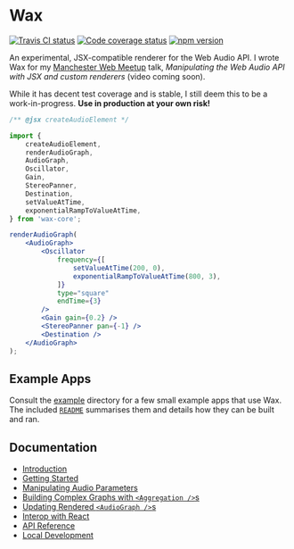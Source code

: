 # Wax

[![Travis CI status](https://api.travis-ci.org/jamesseanwright/wax.svg?branch=master)](https://travis-ci.org/jamesseanwright/wax) [![Code coverage status](https://coveralls.io/repos/github/jamesseanwright/wax/badge.svg?branch=master)](https://coveralls.io/github/jamesseanwright/wax?branch=master) [![npm version](https://badge.fury.io/js/wax-core.svg)](https://www.npmjs.com/package/wax-core)

An experimental, JSX-compatible renderer for the Web Audio API. I wrote Wax for my [Manchester Web Meetup](https://www.meetup.com/Manchester-Web-Meetup) talk, _Manipulating the Web Audio API with JSX and custom renderers_ (video coming soon).

While it has decent test coverage and is stable, I still deem this to be a work-in-progress. **Use in production at your own risk!**

```jsx
/** @jsx createAudioElement */

import {
    createAudioElement,
    renderAudioGraph,
    AudioGraph,
    Oscillator,
    Gain,
    StereoPanner,
    Destination,
    setValueAtTime,
    exponentialRampToValueAtTime,
} from 'wax-core';

renderAudioGraph(
    <AudioGraph>
        <Oscillator
            frequency={[
                setValueAtTime(200, 0),
                exponentialRampToValueAtTime(800, 3),
            ]}
            type="square"
            endTime={3}
        />
        <Gain gain={0.2} />
        <StereoPanner pan={-1} />
        <Destination />
    </AudioGraph>
);
```

## Example Apps

Consult the [example](https://github.com/jamesseanwright/wax/tree/master/example) directory for a few small example apps that use Wax. The included [`README`](https://github.com/jamesseanwright/wax/blob/master/example/README.md) summarises them and details how they can be built and ran.

## Documentation

* [Introduction](https://github.com/jamesseanwright/wax/blob/master/docs/000-introduction.md)
* [Getting Started](https://github.com/jamesseanwright/wax/blob/master/docs/001-getting-started.md)
* [Manipulating Audio Parameters](https://github.com/jamesseanwright/wax/blob/master/docs/002-audio-parameters.md)
* [Building Complex Graphs with `<Aggregation />`s](https://github.com/jamesseanwright/wax/blob/master/docs/003-aggregations.md)
* [Updating Rendered `<AudioGraph />`s](https://github.com/jamesseanwright/wax/blob/master/docs/004-updating-audio-graphs.md)
* [Interop with React](https://github.com/jamesseanwright/wax/blob/master/docs/005-interop-with-react.md)
* [API Reference](https://github.com/jamesseanwright/wax/blob/master/docs/006-api-reference.md)
* [Local Development](https://github.com/jamesseanwright/wax/blob/master/docs/007-local-development.md)
